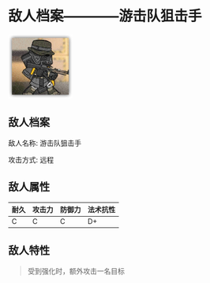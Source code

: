 # 敌人档案————游击队狙击手

![游击队狙击手](./eneIcons/游击队狙击手.png)

## 敌人档案

敌人名称: 游击队狙击手

攻击方式: 远程

## 敌人属性

| 耐久      | 攻击力  | 防御力 | 法术抗性 |
|---------|------|-----|------|
| C | C | C | D+ |

## 敌人特性
> 受到强化时，额外攻击一名目标
